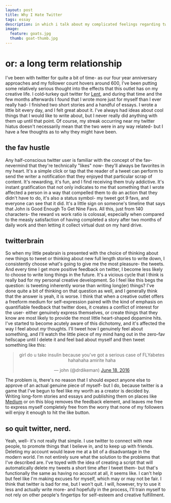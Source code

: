 ```yaml
---
layout: post
title: Why I Hate Twitter
tags: essay
description: in which i talk about my complicated feelings regarding tweeter dot com
image:
  feature: goats.jpg
  thumb: goat-thumb.jpg
---
```

or: a long term relationship
====================

I've been with twitter for quite a bit of time- as our four year anniversary approaches and my follower count hovers around 600, I've been putting some relatively serious thought into the effects that this outlet has on my creative life. I cold-turkey quit twitter for [Lent](https://en.wikipedia.org/wiki/Lent), and during that time and the few months afterwards I found that I wrote more just for myself than I ever really had- I finished two short stories and a handful of essays. I wrote a little bit every day, and I felt great about it. I've always had ideas about cool things that I would like to write about, but I never really did anything with them up until that point. Of course, my streak occurring near my twitter hiatus doesn't necessarily mean that the two were in any way related- but I have a few thoughts as to why they might have been.

the fav hustle
--------------

Any half-conscious twitter user is familiar with the concept of the fav- nevermind that they're technically "likes" now- they'll always be favorites in my heart. It's a simple click or tap that the reader of a tweet can perform to send the writer a notification that they enjoyed that particular scrap of content. It's rewarding, it's fun, and I find receiving them truly addictive. It's instant gratification that not only indicates to me that something that I wrote affected a person in a way that compelled them to do an action that they didn't have to do, it's also a status symbol- my tweet got 9 favs, and everyone can see that it did. It's a little sign on someone's timeline that says that John is Good Enough To Get Nine Favs. All this, just from 140 characters- the reward vs work ratio is colossal, especially when compared to the measly satisfaction of having completed a story after two months of daily work and then letting it collect virtual dust on my hard drive.

twitterbrain
------------

So when my little peabrain is presented with the choice of thinking about new things to tweet or thinking about new full length stories to write down, I consistently choose what's going to give me the most pleasure- the tweets. And every time I get more positive feedback on twitter, I become less likely to choose to write long things in the future. It's a vicious cycle that I think is really bad for my personal creative development. So I feel like this begs the question: is tweeting inherently worse than writing long(er) things? I've done quite a bit of thinking on that question as well, and I generally think that the answer is yeah, it is worse. I think that when a creative outlet offers a freeform medium for self-expression paired with the kind of emphasis on quantifiable feedback that twitter does, it creates a conflict of interest for the user- either genuinely express themselves, or create things that they know are most likely to provide the most little heart-shaped dopamine hits. I've started to become acutely aware of this dichotomy, and it's affected the way I feel about _my_ thoughts. I'll tweet how I genuinely feel about something, and I'll watch the little piece of my mind hang out in the zero-fav hellscape until I delete it and feel bad about myself and then tweet something like this:

<center><blockquote class="twitter-tweet"><p lang="en" dir="ltr">girl do u take insulin because you&#39;ve got a serious case of FLYabetes hahahaha amirite haha</p>&mdash; john (@drdikeman) <a href="https://twitter.com/drdikeman/status/744190269206106117">June 18, 2016</a></blockquote> <script async src="//platform.twitter.com/widgets.js" charset="utf-8"></script></center>

 The problem is, there's no reason that I should expect anyone else to approve of an actual genuine piece of myself- but I do, because twitter is a game that I've begun to feel like my worth as a creator is decided by. Writing long-form stories and essays and publishing them on places like [Medium](https://medium.com/@drdikeman) or on this blog removes the feedback element, and leaves me free to express myself completely free from the worry that none of my followers will enjoy it enough to hit the like button.

so quit twitter, nerd.
----------------------

Yeah, well- it's not really that simple. I use twitter to connect with new people, to promote things that I believe in, and to keep up with friends. Deleting my account would leave me at a bit of a disadvantage in the modern world. I'm not entirely sure what the solution to the problems that I've described are. I've toyed with the idea of creating a script that will automatically delete my tweets a short time after I tweet them- but that's functionally the same as having no account at all, it seems like. I can't help but feel like I'm making excuses for myself, which may or may not be fair. I think that twitter is bad for me, but I won't quit. I will, however, try to use it less and actually write more- and hopefully in the process, I'll train myself to not rely on other people's fingertips for self-esteem and creative fulfillment.
